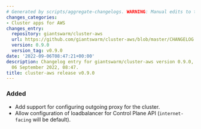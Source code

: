 ```yaml
---
# Generated by scripts/aggregate-changelogs. WARNING: Manual edits to this files will be overwritten.
changes_categories:
- Cluster apps for AWS
changes_entry:
  repository: giantswarm/cluster-aws
  url: https://github.com/giantswarm/cluster-aws/blob/master/CHANGELOG.md#090---2022-09-06
  version: 0.9.0
  version_tag: v0.9.0
date: '2022-09-06T08:47:21+00:00'
description: Changelog entry for giantswarm/cluster-aws version 0.9.0, published on
  06 September 2022, 08:47.
title: cluster-aws release v0.9.0
---
```


### Added
- Add support for configuring outgoing proxy for the cluster.
- Allow configuration of loadbalancer for Control Plane API (`internet-facing` will be default).
